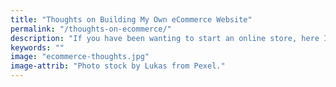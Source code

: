 ```yaml
---
title: "Thoughts on Building My Own eCommerce Website"
permalink: "/thoughts-on-ecommerce/"
description: "If you have been wanting to start an online store, here I talk about the many things you have to consider."
keywords: ""
image: "ecommerce-thoughts.jpg"
image-attrib: "Photo stock by Lukas from Pexel."
---
```

